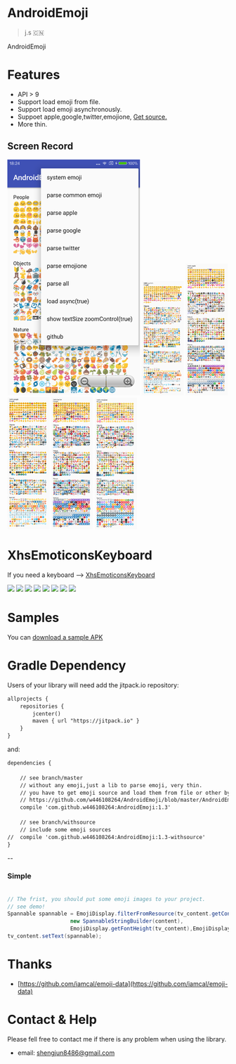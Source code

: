 # AndroidEmoji

> j.s 🇨🇳

AndroidEmoji


# Features

* API > 9 
* Support load emoji from file.
* Support load emoji asynchronously.
* Suppoet apple,google,twitter,emojione, [Get source.](https://github.com/w446108264/AndroidEmoji/blob/master/AndroidEmoji/simple/assets/
) 
* More thin.  

## Screen Record

<img src="output/main.png" width="60%"/>

<img src="output/emoji_system.png" width="19%"/>
<img src="output/emoji_apple.png" width="19%" />
<img src="output/emoji_google.png" width="19%"/>
<img src="output/emoji_twitter.png" width="19%"/>
<img src="output/emoji_emojione.png" width="19%"/>
 
# XhsEmoticonsKeyboard

If you need a keyboard --> [XhsEmoticonsKeyboard](https://github.com/w446108264/XhsEmoticonsKeyboard) 

<img src="https://github.com/w446108264/XhsEmoticonsKeyboard/raw/master/output/chat-qqemoticon.png" width="12%" /> 
<img src="https://github.com/w446108264/XhsEmoticonsKeyboard/raw/master/output/chat-qqplug.png" width="12%" /> 
<img src="https://github.com/w446108264/XhsEmoticonsKeyboard/raw/master/output/chat-qqfav.png" width="12%" />  
<img src="https://github.com/w446108264/XhsEmoticonsKeyboard/raw/master/output/chat-bigimage.png" width="12%" /> 
<img src="https://github.com/w446108264/XhsEmoticonsKeyboard/raw/master/output/chat-userdefui.png" width="12%" /> 
<img src="https://github.com/w446108264/XhsEmoticonsKeyboard/raw/master/output/chat-text.png" width="12%" />  
<img src="https://github.com/w446108264/XhsEmoticonsKeyboard/raw/master/output/simple-comment.png" width="12%" /> 
<img src="https://github.com/w446108264/XhsEmoticonsKeyboard/raw/master/output/main.png" width="12%" /> 

# Samples

You can [download a sample APK](https://github.com/w446108264/AndroidEmoji/raw/master/output/simple.apk) 
 
 
# Gradle Dependency

Users of your library will need add the jitpack.io repository:

```xml  
allprojects {
    repositories {
        jcenter()
        maven { url "https://jitpack.io" }
    }
}
```

and:

```xml
dependencies { 

    // see branch/master 
    // without any emoji,just a lib to parse emoji, very thin.
    // you have to get emoji source and load them from file or other by yourself. -> 
    // https://github.com/w446108264/AndroidEmoji/blob/master/AndroidEmoji/simple/assets/
    compile 'com.github.w446108264:AndroidEmoji:1.3'
    
    // see branch/withsource 
    // include some emoji sources 
//  compile 'com.github.w446108264:AndroidEmoji:1.3-withsource'
}
```
--

### Simple

```java

// The frist, you should put some emoji images to your project.
// see demo!
Spannable spannable = EmojiDisplay.filterFromResource(tv_content.getContext(),
                    new SpannableStringBuilder(content),
                    EmojiDisplay.getFontHeight(tv_content),EmojiDisplay.HEAD_NAME, null);
tv_content.setText(spannable);

```
# Thanks
 
 * [https://github.com/iamcal/emoji-data](https://github.com/iamcal/emoji-data)
 
# Contact & Help

Please fell free to contact me if there is any problem when using the library.

* email: shengjun8486@gmail.com 


